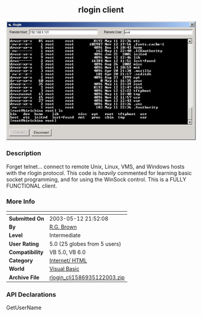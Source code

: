 ﻿<div align="center">

## rlogin client

<img src="PIC2003512047592235.jpg">
</div>

### Description

Forget telnet... connect to remote Unix, Linux, VMS, and Windows hosts with the rlogin protocol. This code is _heavily_ commented for learning basic socket programming, and for using the WinSock control. This is a FULLY FUNCTIONAL client.
 
### More Info
 


<span>             |<span>
---                |---
**Submitted On**   |2003-05-12 21:52:08
**By**             |[R\.G\. Brown](https://github.com/Planet-Source-Code/PSCIndex/blob/master/ByAuthor/r-g-brown.md)
**Level**          |Intermediate
**User Rating**    |5.0 (25 globes from 5 users)
**Compatibility**  |VB 5\.0, VB 6\.0
**Category**       |[Internet/ HTML](https://github.com/Planet-Source-Code/PSCIndex/blob/master/ByCategory/internet-html__1-34.md)
**World**          |[Visual Basic](https://github.com/Planet-Source-Code/PSCIndex/blob/master/ByWorld/visual-basic.md)
**Archive File**   |[rlogin\_cli1586935122003\.zip](https://github.com/Planet-Source-Code/r-g-brown-rlogin-client__1-45425/archive/master.zip)

### API Declarations

GetUserName





